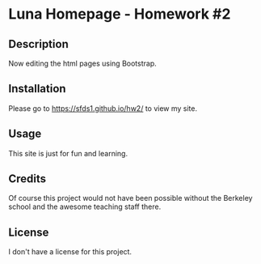 # Luna Homepage - Homework #2

## Description 

Now editing the html pages using Bootstrap.


## Installation

Please go to https://sfds1.github.io/hw2/ to view my site.


## Usage 

This site is just for fun and learning.


## Credits

Of course this project would not have been possible without the Berkeley school and the awesome teaching staff there.


## License

I don't have a license for this project.



